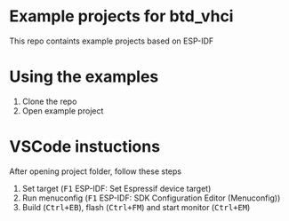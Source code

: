 # Example projects for btd_vhci
This repo containts example projects based on ESP-IDF 

# Using the examples
1. Clone the repo
2. Open example project

# VSCode instuctions
After opening project folder, follow these steps
1. Set target (<kbd>F1</kbd> ESP-IDF: Set Espressif device target)
2. Run menuconfig (<kbd>F1</kbd> ESP-IDF: SDK Configuration Editor (Menuconfig))
3. Build (<kbd>Ctrl+E</kbd><kbd>B</kbd>), flash (<kbd>Ctrl+F</kbd><kbd>M</kbd>) and start monitor (<kbd>Ctrl+E</kbd><kbd>M</kbd>)
